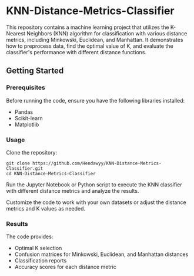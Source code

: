 # KNN-Distance-Metrics-Classifier

This repository contains a machine learning project that utilizes the K-Nearest Neighbors (KNN) algorithm for classification with various distance metrics, including Minkowski, Euclidean, and Manhattan. It demonstrates how to preprocess data, find the optimal value of K, and evaluate the classifier's performance with different distance functions.

## Getting Started

### Prerequisites

Before running the code, ensure you have the following libraries installed:
- Pandas
- Scikit-learn
- Matplotlib

### Usage
Clone the repository:
```
git clone https://github.com/Hendawyy/KNN-Distance-Metrics-Classifier.git
cd KNN-Distance-Metrics-Classifier
```
Run the Jupyter Notebook or Python script to execute the KNN classifier with different distance metrics and analyze the results.

Customize the code to work with your own datasets or adjust the distance metrics and K values as needed.

### Results

The code provides:

- Optimal K selection
- Confusion matrices for Minkowski, Euclidean, and Manhattan distances
- Classification reports
- Accuracy scores for each distance metric
